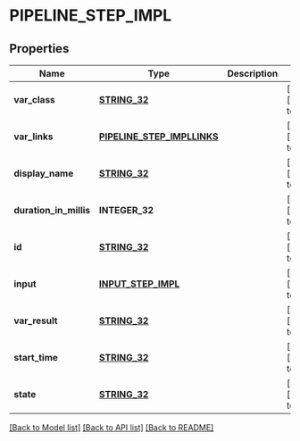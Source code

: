 # PIPELINE_STEP_IMPL

## Properties
Name | Type | Description | Notes
------------ | ------------- | ------------- | -------------
**var_class** | [**STRING_32**](STRING_32.md) |  | [optional] [default to null]
**var_links** | [**PIPELINE_STEP_IMPLLINKS**](PipelineStepImpllinks.md) |  | [optional] [default to null]
**display_name** | [**STRING_32**](STRING_32.md) |  | [optional] [default to null]
**duration_in_millis** | **INTEGER_32** |  | [optional] [default to null]
**id** | [**STRING_32**](STRING_32.md) |  | [optional] [default to null]
**input** | [**INPUT_STEP_IMPL**](InputStepImpl.md) |  | [optional] [default to null]
**var_result** | [**STRING_32**](STRING_32.md) |  | [optional] [default to null]
**start_time** | [**STRING_32**](STRING_32.md) |  | [optional] [default to null]
**state** | [**STRING_32**](STRING_32.md) |  | [optional] [default to null]

[[Back to Model list]](../README.md#documentation-for-models) [[Back to API list]](../README.md#documentation-for-api-endpoints) [[Back to README]](../README.md)


